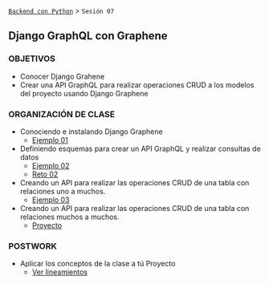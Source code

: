 [`Backend con Python`](../Readme.md) > `Sesión 07`
## Django GraphQL con Graphene

### OBJETIVOS
- Conocer Django Grahene
- Crear una API GraphQL para realizar operaciones CRUD a los modelos del proyecto usando Django Graphene

### ORGANIZACIÓN DE CLASE

 - Conociendo e instalando Django Graphene
   - [Ejemplo 01](Ejemplo-01)
 - Definiendo esquemas para crear un API GraphQL y realizar consultas de datos
   - [Ejemplo 02](Ejemplo-02)
   - [Reto 02](Reto-02)
 - Creando un API para realizar las operaciones CRUD de una tabla con relaciones uno a muchos.
   - [Ejemplo 03](Ejemplo-03)
 - Creando un API para realizar las operaciones CRUD de una tabla con relaciones muchos a muchos.
   - [Proyecto](Proyecto)

### POSTWORK
 - Aplicar los conceptos de la clase a tú Proyecto
   - [Ver lineamientos](Postwork)
